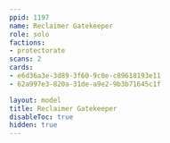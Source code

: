 ```yaml
---
ppid: 1197
name: Reclaimer Gatekeeper
role: solo
factions:
- protectorate
scans: 2
cards:
- e6d36a3e-3d89-3f60-9c0e-c89618193e11
- 62a997e3-820a-31de-a9e2-9b3b71645c1f

layout: model
title: Reclaimer Gatekeeper
disableToc: true
hidden: true
---
```

